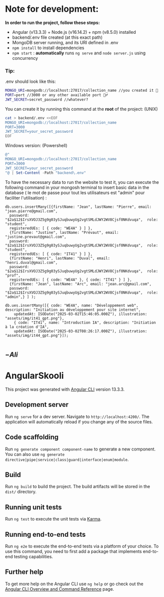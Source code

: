 # Note for development:

**In order to run the project, follow these steps:**
- Angular (v13.3.3) + Node.js (v16.14.2) + npm (v8.5.0) installed
- backend/.env file created (at this exact path)
- MongoDB server running, and its URI defined in .env
- `npm install` to install dependencies
- `npm start` : **automatically** runs `ng serve` and `node server.js` using concurrency

### Tip: 

.env should look like this:
```bash
MONGO_URI=mongodb://localhost:27017/collection_name //you created it 🫵
PORT=port //3000 or any other available port 🤷‍♂️
JWT_SECRET=secret_password //whatever? 
```

You can create it by running this command at the **root** of the project: (UNIX)

```bash
cat > backend/.env <<EOF
MONGO_URI=mongodb://localhost:27017/collection_name
PORT=3000
JWT_SECRET=your_secret_password
EOF
```
Windows version: (Powershell)

```powershell
@"
MONGO_URI=mongodb://localhost:27017/collection_name
PORT=3000
JWT_SECRET=your_secret_password
"@ | Set-Content -Path "backend\.env"
```

To have the necessary data to run the website to test it, you can execute the following command in 
your mongosh terminal to insert basic data in the database ( le mot de passe pour tout les utilisateurs est "admin" pour faciliter l'utilisation) :

```mongosh
db.users.insertMany([{firstName: "Jean", lastName: "Pierre", email: "jean.pierre@gmail.com",
  password: "$2a$12$IrsXVOJ3Z5g9g03ySJuqbuwyUg2vgtSMLdJWY2WV8Cjsf0NKdvuqa",  role: "student",
  registeredUEs: [ { code: "WE4A" } ] },
  {firstName: "Justine", lastName: "Prévaut", email: "justine.prevaut@gmail.com",
  password: "$2a$12$IrsXVOJ3Z5g9g03ySJuqbuwyUg2vgtSMLdJWY2WV8Cjsf0NKdvuqa",  role: "student",
  registeredUEs: [ { code: "IT41" } ] },
  {firstName: "Henri", lastName: "Duval", email: "henri.duval@gmail.com",
  password: "$2a$12$IrsXVOJ3Z5g9g03ySJuqbuwyUg2vgtSMLdJWY2WV8Cjsf0NKdvuqa",  role: "prof",
  registeredUEs: [ { code: "WE4A" }, { code: "IT41" } ] },
  {firstName: "Jean", lastName: "Arc", email: "jean.arc@gmail.com",
  password: "$2a$12$IrsXVOJ3Z5g9g03ySJuqbuwyUg2vgtSMLdJWY2WV8Cjsf0NKdvuqa",  role: "admin",} ] );

db.ues.insertMany([{ code: "WE4A", name: "Développement web", description: "Initiation au développement pour site internet",
    updatedAt: ISODate("2025-03-02T15:46:05.000Z"), illustration: "assets/img/it41_gpt.png"}, 
    { code: "IT41", name: "Introduction IA", description: "Initiation à la création d'IA",
    updatedAt: ISODate("2025-03-02T08:26:17.000Z"), illustration: "assets/img/it44_gpt.png"}]);


```

$-Ali$
---- 

# AngularSkooli

This project was generated with [Angular CLI](https://github.com/angular/angular-cli) version 13.3.3.

## Development server

Run `ng serve` for a dev server. Navigate to `http://localhost:4200/`. The application will automatically reload if you change any of the source files.

## Code scaffolding

Run `ng generate component component-name` to generate a new component. You can also use `ng generate directive|pipe|service|class|guard|interface|enum|module`.

## Build

Run `ng build` to build the project. The build artifacts will be stored in the `dist/` directory.

## Running unit tests

Run `ng test` to execute the unit tests via [Karma](https://karma-runner.github.io).

## Running end-to-end tests

Run `ng e2e` to execute the end-to-end tests via a platform of your choice. To use this command, you need to first add a package that implements end-to-end testing capabilities.

## Further help

To get more help on the Angular CLI use `ng help` or go check out the [Angular CLI Overview and Command Reference](https://angular.io/cli) page.
